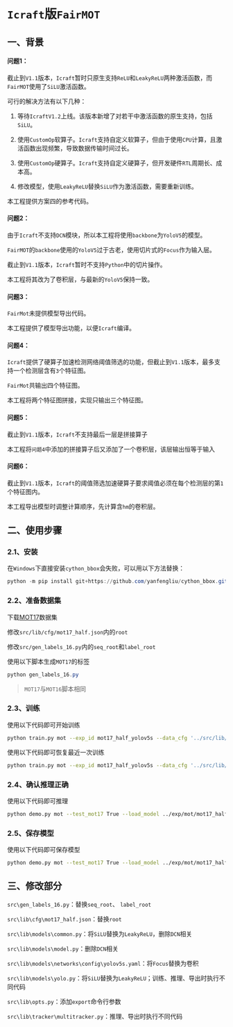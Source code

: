 # `Icraft`版`FairMOT`

## 一、背景

#### 问题1：

截止到`V1.1`版本，`Icraft`暂时只原生支持`ReLU`和`LeakyReLU`两种激活函数，而`FairMOT`使用了`SiLU`激活函数。

可行的解决方法有以下几种：

1. 等待`IcraftV1.2`上线。该版本新增了对若干中激活函数的原生支持，包括`SiLU`。
2. 使用`CustomOp`软算子。`Icraft`支持自定义软算子，但由于使用`CPU`计算，且激活函数出现频繁，导致数据传输时间过长。

3. 使用`CustomOp`硬算子。`Icraft`支持自定义硬算子，但开发硬件`RTL`周期长、成本高。

4. 修改模型，使用`LeakyReLU`替换`SiLU`作为激活函数，需要重新训练。

本工程提供方案四的参考代码。

#### 问题2：

由于`Icraft`不支持`DCN`模块，所以本工程将使用`backbone`为`YoloV5`的模型。

`FairMOT`的`backbone`使用的`YoloV5`过于古老，使用切片式的`Focus`作为输入层。

截止到`V1.1`版本，`Icraft`暂时不支持`Python`中的切片操作。

本工程将其改为了卷积层，与最新的`YoloV5`保持一致。

#### 问题3：

`FairMot`未提供模型导出代码。

本工程提供了模型导出功能，以便`Icraft`编译。

#### 问题4：

`Icraft`提供了硬算子加速检测网络阈值筛选的功能，但截止到`V1.1`版本，最多支持一个检测层含有`3`个特征图。

`FairMot`共输出四个特征图。

本工程将两个特征图拼接，实现只输出三个特征图。

#### 问题5：

截止到`V1.1`版本，`Icraft`不支持最后一层是拼接算子

本工程将`问题4`中添加的拼接算子后又添加了一个卷积层，该层输出恒等于输入

#### 问题6：

截止到`V1.1`版本，`Icraft`的阈值筛选加速硬算子要求阈值必须在每个检测层的第`1`个特征图内。

本工程导出模型时调整计算顺序，先计算含`hm`的卷积层。

## 二、使用步骤
### 2.1、安装

在`Windows`下直接安装`cython_bbox`会失败，可以用以下方法替换：

```powershell
python -m pip install git+https://github.com/yanfengliu/cython_bbox.git
```

### 2.2、准备数据集

下载[MOT17](https://motchallenge.net/data/MOT17/)数据集

修改`src/lib/cfg/mot17_half.json`内的`root`

修改`src/gen_labels_16.py`内的`seq_root`和`label_root`

使用以下脚本生成`MOT17`的标签

```powershell
python gen_labels_16.py
```

> `MOT17`与`MOT16`脚本相同

### 2.3、训练

使用以下代码即可开始训练

```bash
python train.py mot --exp_id mot17_half_yolov5s --data_cfg '../src/lib/cfg/mot17_half.json' --lr 5e-4 --batch_size 8 --wh_weight 0.5 --multi_loss 'fix' --arch 'yolo' --gpus 0
```

使用以下代码即可恢复最近一次训练

```bash
python train.py mot --exp_id mot17_half_yolov5s --data_cfg '../src/lib/cfg/mot17_half.json' --lr 5e-4 --batch_size 8 --wh_weight 0.5 --multi_loss 'fix' --arch 'yolo' --gpus 0 --resume
```

### 2.4、确认推理正确

使用以下代码即可推理

```bash
python demo.py mot --test_mot17 True --load_model ../exp/mot/mot17_half_yolov5s/model_last.pth --conf_thres 0.4 --arch yolo --gpus 0
```

### 2.5、保存模型

使用以下代码即可保存模型

```bash
python demo.py mot --test_mot17 True --load_model ../exp/mot/mot17_half_yolov5s/model_last.pth --conf_thres 0.4 --arch yolo --gpus -1 --export True
```

## 三、修改部分

`src\gen_labels_16.py`：替换`seq_root`、 `label_root`

`src\lib\cfg\mot17_half.json`：替换`root`

`src\lib\models\common.py`：将`SiLU`替换为`LeakyReLU`，删除`DCN`相关

`src\lib\models\model.py`：删除`DCN`相关

`src\lib\models\networks\config\yolov5s.yaml`：将`Focus`替换为卷积

`src\lib\models\yolo.py`：将`SiLU`替换为`LeakyReLU`；训练、推理、导出时执行不同代码

`src\lib\opts.py`：添加`export`命令行参数

`src\lib\tracker\multitracker.py`：推理、导出时执行不同代码



